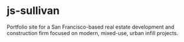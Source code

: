# js-sullivan
Portfolio site for a San Francisco-based real estate development and construction firm focused on modern, mixed-use, urban infill projects.
